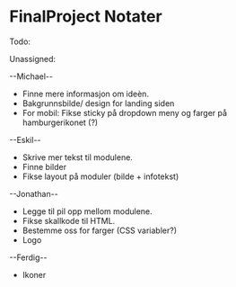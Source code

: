 # FinalProject Notater


Todo:

Unassigned:


--Michael--
* Finne mere informasjon om ideèn.
* Bakgrunnsbilde/ design for landing siden
* For mobil: Fikse sticky på dropdown meny og farger på hamburgerikonet (?)


--Eskil--
* Skrive mer tekst til modulene.
* Finne bilder
* Fikse layout på moduler (bilde + infotekst)


--Jonathan--
* Legge til pil opp mellom modulene.
* Fikse skallkode til HTML.
* Bestemme oss for farger (CSS variabler?)
* Logo



--Ferdig--
* Ikoner
